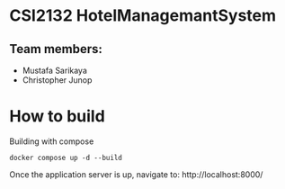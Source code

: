 # CSI2132 HotelManagemantSystem 

## Team members:

- Mustafa Sarikaya
- Christopher Junop

# How to build

Building with compose

`docker compose up -d --build`

Once the application server is up, navigate to: http://localhost:8000/
